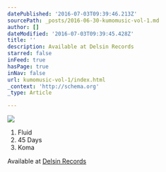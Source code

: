 ```yaml
---
datePublished: '2016-07-03T09:39:46.213Z'
sourcePath: _posts/2016-06-30-kumomusic-vol-1.md
author: []
dateModified: '2016-07-03T09:39:45.428Z'
title: ''
description: Available at Delsin Records
starred: false
inFeed: true
hasPage: true
inNav: false
url: kumomusic-vol-1/index.html
_context: 'http://schema.org'
_type: Article

---
```

![](https://the-grid-user-content.s3-us-west-2.amazonaws.com/c78a08df-10d1-403a-b59d-0caa5c692e5f.jpg)

1. Fluid
2. 45 Days
3. Koma

Available at [Delsin Records][0]

[0]: http://www.delsinrecords.com/release/159/james-kumo/kumomusic-vol-1 "James Kumo - Kumomusic Vol 1"